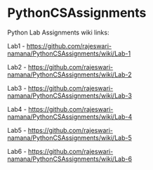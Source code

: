 # PythonCSAssignments

Python Lab Assignments wiki links:

Lab1 - https://github.com/rajeswari-namana/PythonCSAssignments/wiki/Lab-1

Lab2 - https://github.com/rajeswari-namana/PythonCSAssignments/wiki/Lab-2

Lab3 - https://github.com/rajeswari-namana/PythonCSAssignments/wiki/Lab-3

Lab4 - https://github.com/rajeswari-namana/PythonCSAssignments/wiki/Lab-4

Lab5 - https://github.com/rajeswari-namana/PythonCSAssignments/wiki/Lab-5

Lab6 - https://github.com/rajeswari-namana/PythonCSAssignments/wiki/Lab-6
